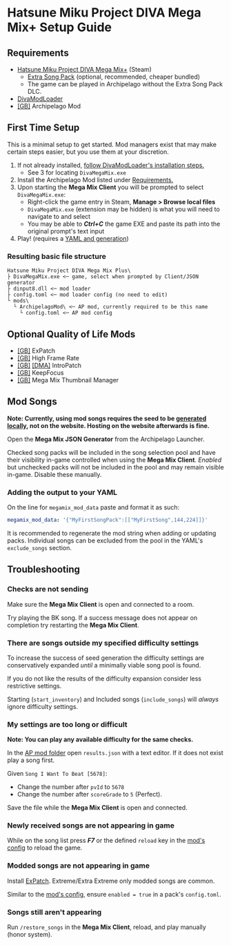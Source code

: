 # Hatsune Miku Project DIVA Mega Mix+ Setup Guide

## Requirements
- [Hatsune Miku Project DIVA Mega Mix+](https://store.steampowered.com/app/1761390/Hatsune_Miku_Project_DIVA_Mega_Mix/) (Steam)
  - [Extra Song Pack](https://store.steampowered.com/app/1887030/Hatsune_Miku_Project_DIVA_Mega_Mix_Extra_Song_Pack/) (optional, recommended, cheaper bundled)
  - The game can be played in Archipelago without the Extra Song Pack DLC.
- [DivaModLoader](https://github.com/blueskythlikesclouds/DivaModLoader?tab=readme-ov-file#installation)
- [[GB]](https://gamebanana.com/mods/514140) Archipelago Mod

## First Time Setup
This is a minimal setup to get started. Mod managers exist that may make certain steps easier, but you use them at your discretion.

1. If not already installed, [follow DivaModLoader's installation steps.](https://github.com/blueskythlikesclouds/DivaModLoader?tab=readme-ov-file#installation)
   - See 3 for locating `DivaMegaMix.exe`
2. Install the Archipelago Mod listed under [Requirements.](#requirements)
3. Upon starting the **Mega Mix Client** you will be prompted to select `DivaMegaMix.exe`:
   - Right-click the game entry in Steam, **Manage > Browse local files**
   - `DivaMegaMix.exe` (extension may be hidden) is what you will need to navigate to and select
   - You may be able to ***Ctrl+C*** the game EXE and paste its path into the original prompt's text input
4. Play! (requires a [YAML and generation](tutorial/Archipelago/setup_en))

### Resulting basic file structure
```
Hatsune Miku Project DIVA Mega Mix Plus\
├ DivaMegaMix.exe <─ game, select when prompted by Client/JSON generator
├ dinput8.dll <─ mod loader
├ config.toml <─ mod loader config (no need to edit)
└ mods\
  └ ArchipelagoMod\ <─ AP mod, currently required to be this name
    └ config.toml <─ AP mod config
```

## Optional Quality of Life Mods
- [[GB]](https://gamebanana.com/mods/388083) ExPatch
- [[GB]](https://gamebanana.com/mods/380955) High Frame Rate
- [[GB]](https://gamebanana.com/mods/449088) [[DMA]](https://divamodarchive.com/post/193) IntroPatch
- [[GB]](https://gamebanana.com/mods/427425) KeepFocus
- [[GB]](https://gamebanana.com/mods/414252) Mega Mix Thumbnail Manager

## Mod Songs
**Note: Currently, using mod songs requires the seed to be [generated locally](/tutorial/Archipelago/setup_en#generating-a-multiplayer-game), not on the website. Hosting on the website afterwards is fine.**

Open the **Mega Mix JSON Generator** from the Archipelago Launcher.

Checked song packs will be included in the song selection pool and have their visibility in-game controlled when using the **Mega Mix Client**. *Enabled* but unchecked packs will not be included in the pool and may remain visible in-game. Disable these manually.

### Adding the output to your YAML
On the line for `megamix_mod_data` paste and format it as such:
```YAML
megamix_mod_data: '{"MyFirstSongPack":[["MyFirstSong",144,224]]}'
```

It is recommended to regenerate the mod string when adding or updating packs. Individual songs can be excluded from the pool in the YAML's `exclude_songs` section.

## Troubleshooting

### Checks are not sending
Make sure the **Mega Mix Client** is open and connected to a room.

Try playing the BK song. If a success message does not appear on completion try restarting the **Mega Mix Client**.

### There are songs outside my specified difficulty settings
To increase the success of seed generation the difficulty settings are conservatively expanded *until* a minimally viable song pool is found.

If you do not like the results of the difficulty expansion consider less restrictive settings.

Starting (`start_inventory`) and Included songs (`include_songs`) will *always* ignore difficulty settings.

### My settings are too long or difficult
**Note: You can play any available difficulty for the same checks.**

In the [AP mod folder](#Resulting-basic-file-structure) open `results.json` with a text editor. If it does not exist play a song first.

Given `Song I Want To Beat [5678]`:
- Change the number after `pvId` to `5678` 
- Change the number after `scoreGrade` to `5` (Perfect).

Save the file while the **Mega Mix Client** is open and connected.

### Newly received songs are not appearing in game
While on the song list press ***F7*** or the defined `reload` key in the [mod's config](#Resulting-basic-file-structure) to reload the game. 

### Modded songs are not appearing in game
Install [ExPatch](#Optional-Quality-of-Life-Mods). Extreme/Extra Extreme only modded songs are common.

Similar to the [mod's config](#Resulting-basic-file-structure), ensure `enabled = true` in a pack's `config.toml`.

### Songs still aren't appearing
Run `/restore_songs` in the **Mega Mix Client**, reload, and play manually (honor system).
